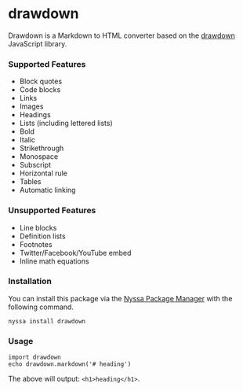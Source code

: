 # drawdown

Drawdown is a Markdown to HTML converter based on the [drawdown](https://github.com/adamvleggett/drawdown)  JavaScript library.

### Supported Features

- Block quotes
- Code blocks
- Links
- Images
- Headings
- Lists (including lettered lists)
- Bold
- Italic
- Strikethrough
- Monospace
- Subscript
- Horizontal rule
- Tables
- Automatic linking

### Unsupported Features

- Line blocks
- Definition lists
- Footnotes
- Twitter/Facebook/YouTube embed
- Inline math equations

### Installation

You can install this package via the [Nyssa Package Manager](https://nyssa.bladelang.com) with the following command.

```
nyssa install drawdown
```

### Usage

```
import drawdown
echo drawdown.markdown('# heading')
```

The above will output: `<h1>heading</h1>`.
